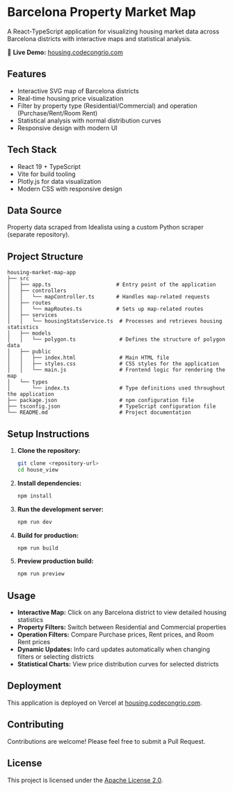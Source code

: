 # Barcelona Property Market Map

A React-TypeScript application for visualizing housing market data across Barcelona districts with interactive maps and statistical analysis.

🔗 **Live Demo:** [housing.codecongrio.com](https://housing.codecongrio.com)

## Features
- Interactive SVG map of Barcelona districts
- Real-time housing price visualization
- Filter by property type (Residential/Commercial) and operation (Purchase/Rent/Room Rent)
- Statistical analysis with normal distribution curves
- Responsive design with modern UI

## Tech Stack
- React 19 + TypeScript
- Vite for build tooling
- Plotly.js for data visualization
- Modern CSS with responsive design

## Data Source
Property data scraped from Idealista using a custom Python scraper (separate repository).

## Project Structure

```
housing-market-map-app
├── src
│   ├── app.ts                     # Entry point of the application
│   ├── controllers
│   │   └── mapController.ts       # Handles map-related requests
│   ├── routes
│   │   └── mapRoutes.ts           # Sets up map-related routes
│   ├── services
│   │   └── housingStatsService.ts  # Processes and retrieves housing statistics
│   ├── models
│   │   └── polygon.ts              # Defines the structure of polygon data
│   ├── public
│   │   ├── index.html              # Main HTML file
│   │   ├── styles.css              # CSS styles for the application
│   │   └── main.js                 # Frontend logic for rendering the map
│   └── types
│       └── index.ts                # Type definitions used throughout the application
├── package.json                    # npm configuration file
├── tsconfig.json                   # TypeScript configuration file
└── README.md                       # Project documentation
```

## Setup Instructions

1. **Clone the repository:**
   ```bash
   git clone <repository-url>
   cd house_view
   ```

2. **Install dependencies:**
   ```bash
   npm install
   ```

3. **Run the development server:**
   ```bash
   npm run dev
   ```

4. **Build for production:**
   ```bash
   npm run build
   ```

5. **Preview production build:**
   ```bash
   npm run preview
   ```

## Usage

- **Interactive Map:** Click on any Barcelona district to view detailed housing statistics
- **Property Filters:** Switch between Residential and Commercial properties
- **Operation Filters:** Compare Purchase prices, Rent prices, and Room Rent prices
- **Dynamic Updates:** Info card updates automatically when changing filters or selecting districts
- **Statistical Charts:** View price distribution curves for selected districts

## Deployment

This application is deployed on Vercel at [housing.codecongrio.com](https://housing.codecongrio.com).

## Contributing

Contributions are welcome! Please feel free to submit a Pull Request.

## License

This project is licensed under the [Apache License 2.0](./LICENSE).